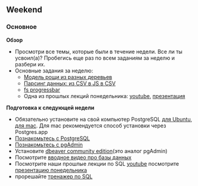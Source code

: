 ## Weekend

### Основное

**Обзор**

- Просмотри все темы, которые были в течение недели. Все ли ты усвоил(а)? Пробегись еще раз по всем заданиям за неделю и разбери их.
- Основные задания за неделю:
  - [Модель рощи из разных деревьев](https://github.com/Elbrus-Bootcamp/orange-tree-2-groves-challenge)
  - [Парсинг данных: из CSV в JS в CSV](https://github.com/Elbrus-Bootcamp/core-js-parsing-data-fs)
  - [fs progressbar](https://github.com/Elbrus-Bootcamp/fs-files-progressbar)
  - Одна из прошлых лекций понедельника: [youtube](https://youtu.be/GfLDk2R37SA), [презентация](https://github.com/Elbrus-Bootcamp/phase-1/blob/master/resources/P1-W3-D1%20-%20SQL.pptx)

**Подготовка к следующей недели**

- Обязательно установите на свой компьютер PostgreSQL [для Ubuntu](https://www.postgresql.org/download/linux/ubuntu), [для mac](https://www.postgresql.org/download/macosx). Для mac рекомендуется способ установки через Postgres.app
- [Познакомьтесь с PostgreSQL](https://youtu.be/qw--VYLpxG4)
- [Познакомьтесь с pgAdmin](https://youtu.be/Dd2ej-QKrWY)
- Установите [dbeaver community edition](https://dbeaver.io/download)(это аналог pgAdmin)
- Посмотрите [вводное видео про базы данных](https://www.youtube.com/watch?v=cv4uvzWfMVg)
- Посмотрите наши прошлые лекции по SQL [youtube](https://youtu.be/MHNklq43WWk) посмотрите [презентацию понедельника](https://docs.google.com/presentation/d/1ZGkNxmlCFHae29qX3I1EI8CbxMWuM94sBsG8PcVl0nU/edit?usp=sharing)
- прорешайте [тренажер по SQL](https://sql-trainer.elbrusboot.camp)
